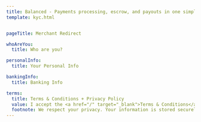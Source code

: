 ```yaml
---
title: Balanced - Payments processing, escrow, and payouts in one simple API | Merchant Redirect Form
template: kyc.html


pageTitle: Merchant Redirect

whoAreYou:
  title: Who are you?

personalInfo:
  title: Your Personal Info

bankingInfo:
  title: Banking Info

terms:
  title: Terms & Conditions + Privacy Policy
  value: I accept the <a href="/" target="_blank">Terms & Conditions</a> and <a href="/" target="_blank">Privacy Policy</a>
  footnote: We respect your privacy. Your information is stored securely and used only for transaction processing, customer support, and fraud prevention.
---
```

